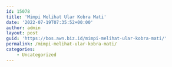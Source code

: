 ```yaml
---
id: 15078
title: 'Mimpi Melihat Ular Kobra Mati'
date: '2022-07-19T07:35:52+00:00'
author: admin
layout: post
guid: 'https://bos.awn.biz.id/mimpi-melihat-ular-kobra-mati/'
permalink: /mimpi-melihat-ular-kobra-mati/
categories:
    - Uncategorized
---
```


